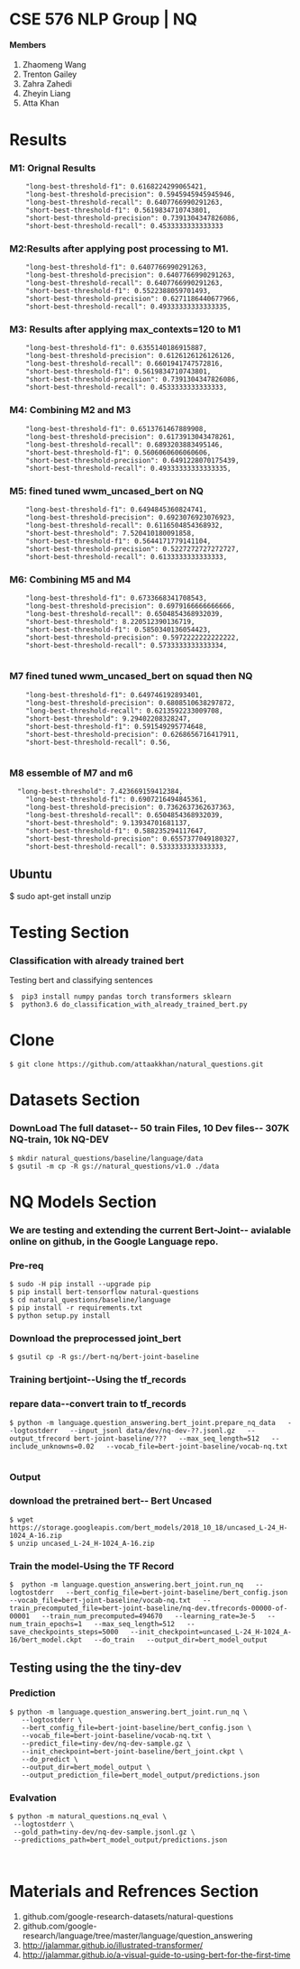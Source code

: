 
# CSE 576 NLP Group | NQ

#### Members
   1) Zhaomeng Wang
   2) Trenton Gailey
   3) Zahra Zahedi
   4) Zheyin Liang
   5) Atta Khan



# Results
### M1: Orignal Results

```
    "long-best-threshold-f1": 0.6168224299065421,
    "long-best-threshold-precision": 0.5945945945945946,
    "long-best-threshold-recall": 0.6407766990291263,
    "short-best-threshold-f1": 0.5619834710743801,
    "short-best-threshold-precision": 0.7391304347826086,
    "short-best-threshold-recall": 0.4533333333333333
```

### M2:Results after applying  post processing to M1. 
```
    "long-best-threshold-f1": 0.6407766990291263,
    "long-best-threshold-precision": 0.6407766990291263,
    "long-best-threshold-recall": 0.6407766990291263,
    "short-best-threshold-f1": 0.5522388059701493,
    "short-best-threshold-precision": 0.6271186440677966,
    "short-best-threshold-recall": 0.49333333333333335,
```

### M3: Results after applying max_contexts=120 to M1
```
    "long-best-threshold-f1": 0.6355140186915887,
    "long-best-threshold-precision": 0.6126126126126126,
    "long-best-threshold-recall": 0.6601941747572816,
    "short-best-threshold-f1": 0.5619834710743801,
    "short-best-threshold-precision": 0.7391304347826086,
    "short-best-threshold-recall": 0.4533333333333333,
 ```


### M4: Combining M2 and M3
```
    "long-best-threshold-f1": 0.6513761467889908,
    "long-best-threshold-precision": 0.6173913043478261,
    "long-best-threshold-recall": 0.6893203883495146,
    "short-best-threshold-f1": 0.5606060606060606,
    "short-best-threshold-precision": 0.6491228070175439,
    "short-best-threshold-recall": 0.49333333333333335,
```

### M5: fined tuned wwm_uncased_bert on NQ
```
    "long-best-threshold-f1": 0.6494845360824741,
    "long-best-threshold-precision": 0.6923076923076923,
    "long-best-threshold-recall": 0.6116504854368932,
    "short-best-threshold": 7.520410180091858,
    "short-best-threshold-f1": 0.5644171779141104,
    "short-best-threshold-precision": 0.5227272727272727,
    "short-best-threshold-recall": 0.6133333333333333,
```

### M6: Combining M5 and M4
```
    "long-best-threshold-f1": 0.6733668341708543,
    "long-best-threshold-precision": 0.6979166666666666,
    "long-best-threshold-recall": 0.6504854368932039,
    "short-best-threshold": 8.220512390136719,
    "short-best-threshold-f1": 0.5850340136054423,
    "short-best-threshold-precision": 0.5972222222222222,
    "short-best-threshold-recall": 0.5733333333333334,
    
```
### M7 fined tuned wwm_uncased_bert  on squad then NQ
```
    "long-best-threshold-f1": 0.649746192893401,
    "long-best-threshold-precision": 0.6808510638297872,
    "long-best-threshold-recall": 0.6213592233009708,
    "short-best-threshold": 9.29402208328247,
    "short-best-threshold-f1": 0.591549295774648,
    "short-best-threshold-precision": 0.6268656716417911,
    "short-best-threshold-recall": 0.56,
  
  ```
### M8 essemble of M7 and m6
```
  "long-best-threshold": 7.423669159412384,
    "long-best-threshold-f1": 0.6907216494845361,
    "long-best-threshold-precision": 0.7362637362637363,
    "long-best-threshold-recall": 0.6504854368932039,
    "short-best-threshold": 9.13934701681137,
    "short-best-threshold-f1": 0.588235294117647,
    "short-best-threshold-precision": 0.6557377049180327,
    "short-best-threshold-recall": 0.5333333333333333,
 ```


## Ubuntu
$ sudo apt-get install unzip

# Testing Section


### Classification with already trained bert

Testing bert and classifying sentences

```
$  pip3 install numpy pandas torch transformers sklearn
$  python3.6 do_classification_with_already_trained_bert.py
```


# Clone
```
$ git clone https://github.com/attaakkhan/natural_questions.git
```


# Datasets Section



### DownLoad The full dataset-- 50 train Files, 10 Dev files-- 307K NQ-train, 10k NQ-DEV
```
$ mkdir natural_questions/baseline/language/data
$ gsutil -m cp -R gs://natural_questions/v1.0 ./data
```




# NQ Models Section 

### We are testing and extending the current Bert-Joint-- avialable online on github, in the Google Language repo.

### Pre-req
```
$ sudo -H pip install --upgrade pip
$ pip install bert-tensorflow natural-questions
$ cd natural_questions/baseline/language
$ pip install -r requirements.txt
$ python setup.py install

```



### Download the preprocessed joint_bert

```
$ gsutil cp -R gs://bert-nq/bert-joint-baseline
```


### Training bertjoint--Using the tf_records
### repare data--convert train to tf_records
```
$ python -m language.question_answering.bert_joint.prepare_nq_data   --logtostderr   --input_jsonl data/dev/nq-dev-??.jsonl.gz   --output_tfrecord bert-joint-baseline/???   --max_seq_length=512   --include_unknowns=0.02   --vocab_file=bert-joint-baseline/vocab-nq.txt


```

### Output

### download the pretrained bert-- Bert Uncased
```
$ wget https://storage.googleapis.com/bert_models/2018_10_18/uncased_L-24_H-1024_A-16.zip
$ unzip uncased_L-24_H-1024_A-16.zip 
```
### Train the model-Using the TF Record
```
$  python -m language.question_answering.bert_joint.run_nq   --logtostderr   --bert_config_file=bert-joint-baseline/bert_config.json   --vocab_file=bert-joint-baseline/vocab-nq.txt   --train_precomputed_file=bert-joint-baseline/nq-dev.tfrecords-00000-of-00001   --train_num_precomputed=494670   --learning_rate=3e-5   --num_train_epochs=1   --max_seq_length=512   --save_checkpoints_steps=5000   --init_checkpoint=uncased_L-24_H-1024_A-16/bert_model.ckpt   --do_train   --output_dir=bert_model_output
```

## Testing using the the tiny-dev


### Prediction
```
$ python -m language.question_answering.bert_joint.run_nq \
   --logtostderr \
   --bert_config_file=bert-joint-baseline/bert_config.json \
   --vocab_file=bert-joint-baseline/vocab-nq.txt \
   --predict_file=tiny-dev/nq-dev-sample.gz \
   --init_checkpoint=bert-joint-baseline/bert_joint.ckpt \
   --do_predict \
   --output_dir=bert_model_output \
   --output_prediction_file=bert_model_output/predictions.json
  ```
### Evalvation

  ```
$ python -m natural_questions.nq_eval \
   --logtostderr \
   --gold_path=tiny-dev/nq-dev-sample.jsonl.gz \
   --predictions_path=bert_model_output/predictions.json
   
   

  ```
 
   
   

# Materials and Refrences Section
1) github.com/google-research-datasets/natural-questions
2) github.com/google-research/language/tree/master/language/question_answering
3) http://jalammar.github.io/illustrated-transformer/
4) http://jalammar.github.io/a-visual-guide-to-using-bert-for-the-first-time


